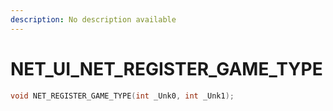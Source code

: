 ```yaml
---
description: No description available 
---
```


# NET_UI\_NET_REGISTER_GAME_TYPE

```cpp
void NET_REGISTER_GAME_TYPE(int _Unk0, int _Unk1);
```